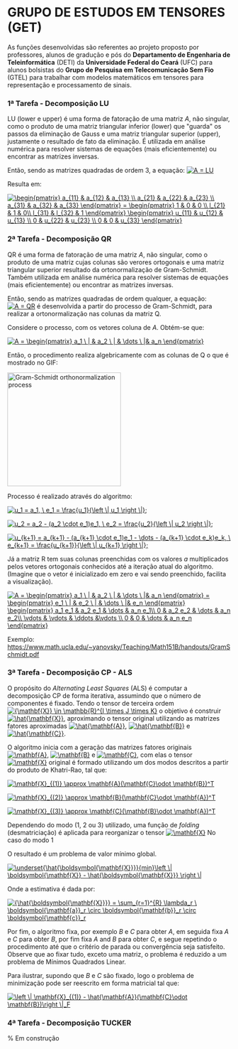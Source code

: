 # GRUPO DE ESTUDOS EM TENSORES (GET)

As funções desenvolvidas são referentes ao projeto proposto por professores, alunos de gradução e pós do **Departamento de Engenharia de Teleinformática** (DETI) da **Universidade Federal do Ceará** (UFC) para alunos bolsistas do **Grupo de Pesquisa em Telecomunicação Sem Fio** (GTEL) para trabalhar com modelos matemáticos em tensores para representação e processamento de sinais.


### 1ª Tarefa - Decomposição LU
  LU (lower e upper) é uma forma de fatoração de uma matriz _A_, não singular, como o produto de uma matriz triangular inferior (lower) que "guarda" os passos da eliminação de Gauss e uma matriz triangular superior (upper), justamente o resultado de fato da eliminação. É utilizada em análise numérica para resolver sistemas de equações (mais eficientemente) ou encontrar as matrizes inversas.
  
  Então, sendo as matrizes quadradas de ordem 3, a equação:
<a href="https://www.codecogs.com/eqnedit.php?latex=A&space;=&space;LU" target="_blank"><img src="https://latex.codecogs.com/gif.latex?A&space;=&space;LU" title="A = LU" /></a>

  Resulta em:
  
<a href="https://www.codecogs.com/eqnedit.php?latex=\begin{pmatrix}&space;a_{11}&space;&&space;a_{12}&space;&&space;a_{13}&space;\\&space;a_{21}&space;&&space;a_{22}&space;&&space;a_{23}&space;\\&space;a_{31}&space;&&space;a_{32}&space;&&space;a_{33}&space;\end{pmatrix}&space;=&space;\begin{pmatrix}&space;1&space;&&space;0&space;&&space;0&space;\\&space;l_{21}&space;&&space;1&space;&&space;0\\&space;l_{31}&space;&&space;l_{32}&space;&&space;1&space;\end{pmatrix}&space;\begin{pmatrix}&space;u_{11}&space;&&space;u_{12}&space;&&space;u_{13}&space;\\&space;0&space;&&space;u_{22}&space;&&space;u_{23}&space;\\&space;0&space;&&space;0&space;&&space;u_{33}&space;\end{pmatrix}" target="_blank"><img src="https://latex.codecogs.com/gif.latex?\begin{pmatrix}&space;a_{11}&space;&&space;a_{12}&space;&&space;a_{13}&space;\\&space;a_{21}&space;&&space;a_{22}&space;&&space;a_{23}&space;\\&space;a_{31}&space;&&space;a_{32}&space;&&space;a_{33}&space;\end{pmatrix}&space;=&space;\begin{pmatrix}&space;1&space;&&space;0&space;&&space;0&space;\\&space;l_{21}&space;&&space;1&space;&&space;0\\&space;l_{31}&space;&&space;l_{32}&space;&&space;1&space;\end{pmatrix}&space;\begin{pmatrix}&space;u_{11}&space;&&space;u_{12}&space;&&space;u_{13}&space;\\&space;0&space;&&space;u_{22}&space;&&space;u_{23}&space;\\&space;0&space;&&space;0&space;&&space;u_{33}&space;\end{pmatrix}" title="\begin{pmatrix} a_{11} & a_{12} & a_{13} \\ a_{21} & a_{22} & a_{23} \\ a_{31} & a_{32} & a_{33} \end{pmatrix} = \begin{pmatrix} 1 & 0 & 0 \\ l_{21} & 1 & 0\\ l_{31} & l_{32} & 1 \end{pmatrix} \begin{pmatrix} u_{11} & u_{12} & u_{13} \\ 0 & u_{22} & u_{23} \\ 0 & 0 & u_{33} \end{pmatrix}" /></a>


### 2ª Tarefa - Decomposição QR
  QR é uma forma de fatoração de uma matriz _A_, não singular, como o produto de uma matriz cujas colunas são verores ortogonais e uma matriz triangular superior resultado da ortonormalização de Gram-Schmidt. Também utilizada em análise numérica para resolver sistemas de equações (mais eficientemente) ou encontrar as matrizes inversas.
  
  Então, sendo as matrizes quadradas de ordem qualquer, a equação:
<a href="https://www.codecogs.com/eqnedit.php?latex=A&space;=&space;QR" target="_blank"><img src="https://latex.codecogs.com/gif.latex?A&space;=&space;QR" title="A = QR" /></a> é desenvolvida a partir do processo de Gram-Schmidt, para realizar a ortonormalização nas colunas da matriz Q.

Considere o processo, com os vetores coluna de _A_. Obtém-se que:

<a href="https://www.codecogs.com/eqnedit.php?latex=A&space;=&space;\begin{pmatrix}&space;a_1&space;\&space;|&space;&&space;a_2&space;\&space;|&space;&&space;\dots&space;\&space;|&&space;a_n&space;\end{pmatrix}" target="_blank"><img src="https://latex.codecogs.com/gif.latex?A&space;=&space;\begin{pmatrix}&space;a_1&space;\&space;|&space;&&space;a_2&space;\&space;|&space;&&space;\dots&space;\&space;|&&space;a_n&space;\end{pmatrix}" title="A = \begin{pmatrix} a_1 \ | & a_2 \ | & \dots \ |& a_n \end{pmatrix}" /></a>

Então, o procedimento realiza algebricamente com as colunas de Q o que é mostrado no GIF:

<a title="Lucas V. Barbosa [Public domain], from Wikimedia Commons" href="https://commons.wikimedia.org/wiki/File:Gram-Schmidt_orthonormalization_process.gif"><img width="256" alt="Gram-Schmidt orthonormalization process" src="https://upload.wikimedia.org/wikipedia/commons/e/ee/Gram-Schmidt_orthonormalization_process.gif"></a>

Processo é realizado através do algoritmo:

<a href="https://www.codecogs.com/eqnedit.php?latex=u_1&space;=&space;a_1,&space;\&space;e_1&space;=&space;\frac{u_1}{\left&space;\|&space;u_1&space;\right&space;\|};" target="_blank"><img src="https://latex.codecogs.com/gif.latex?u_1&space;=&space;a_1,&space;\&space;e_1&space;=&space;\frac{u_1}{\left&space;\|&space;u_1&space;\right&space;\|};" title="u_1 = a_1, \ e_1 = \frac{u_1}{\left \| u_1 \right \|};" /></a>

<a href="https://www.codecogs.com/eqnedit.php?latex=u_2&space;=&space;a_2&space;-&space;(a_2&space;\cdot&space;e_1)e_1,&space;\&space;e_2&space;=&space;\frac{u_2}{\left&space;\|&space;u_2&space;\right&space;\|};" target="_blank"><img src="https://latex.codecogs.com/gif.latex?u_2&space;=&space;a_2&space;-&space;(a_2&space;\cdot&space;e_1)e_1,&space;\&space;e_2&space;=&space;\frac{u_2}{\left&space;\|&space;u_2&space;\right&space;\|};" title="u_2 = a_2 - (a_2 \cdot e_1)e_1, \ e_2 = \frac{u_2}{\left \| u_2 \right \|};" /></a>

<a href="https://www.codecogs.com/eqnedit.php?latex=u_{k&plus;1}&space;=&space;a_{k&plus;1}&space;-&space;(a_{k&plus;1}&space;\cdot&space;e_1)e_1&space;-&space;\dots&space;-&space;(a_{k&plus;1}&space;\cdot&space;e_k)e_k,&space;\&space;e_{k&plus;1}&space;=&space;\frac{u_{k&plus;1}}{\left&space;\|&space;u_{k&plus;1}&space;\right&space;\|};" target="_blank"><img src="https://latex.codecogs.com/gif.latex?u_{k&plus;1}&space;=&space;a_{k&plus;1}&space;-&space;(a_{k&plus;1}&space;\cdot&space;e_1)e_1&space;-&space;\dots&space;-&space;(a_{k&plus;1}&space;\cdot&space;e_k)e_k,&space;\&space;e_{k&plus;1}&space;=&space;\frac{u_{k&plus;1}}{\left&space;\|&space;u_{k&plus;1}&space;\right&space;\|};" title="u_{k+1} = a_{k+1} - (a_{k+1} \cdot e_1)e_1 - \dots - (a_{k+1} \cdot e_k)e_k, \ e_{k+1} = \frac{u_{k+1}}{\left \| u_{k+1} \right \|};" /></a>

Já a matriz R tem suas colunas preenchidas com os valores _a_ multiplicados pelos vetores ortogonais conhecidos até a iteração atual do algoritmo. (Imagine que o vetor é inicializado em zero e vai sendo preenchido, facilita a visualização). 

<a href="https://www.codecogs.com/eqnedit.php?latex=A&space;=&space;\begin{pmatrix}&space;a_1&space;\&space;|&space;&&space;a_2&space;\&space;|&space;&&space;\dots&space;\&space;|&&space;a_n&space;\end{pmatrix}&space;=&space;\begin{pmatrix}&space;e_1&space;\&space;|&space;&&space;e_2&space;\&space;|&space;&&space;\dots&space;\&space;|&&space;e_n&space;\end{pmatrix}&space;\begin{pmatrix}&space;a_1&space;e_1&space;&&space;a_2&space;e_1&space;&&space;\dots&space;&&space;a_n&space;e_1\\&space;0&space;&&space;a_2&space;e_2&space;&&space;\dots&space;&&space;a_n&space;e_2\\&space;\vdots&space;&&space;\vdots&space;&&space;\ddots&space;&\vdots&space;\\&space;0&space;&&space;0&space;&&space;\dots&space;&&space;a_n&space;e_n&space;\end{pmatrix}" target="_blank"><img src="https://latex.codecogs.com/gif.latex?A&space;=&space;\begin{pmatrix}&space;a_1&space;\&space;|&space;&&space;a_2&space;\&space;|&space;&&space;\dots&space;\&space;|&&space;a_n&space;\end{pmatrix}&space;=&space;\begin{pmatrix}&space;e_1&space;\&space;|&space;&&space;e_2&space;\&space;|&space;&&space;\dots&space;\&space;|&&space;e_n&space;\end{pmatrix}&space;\begin{pmatrix}&space;a_1&space;e_1&space;&&space;a_2&space;e_1&space;&&space;\dots&space;&&space;a_n&space;e_1\\&space;0&space;&&space;a_2&space;e_2&space;&&space;\dots&space;&&space;a_n&space;e_2\\&space;\vdots&space;&&space;\vdots&space;&&space;\ddots&space;&\vdots&space;\\&space;0&space;&&space;0&space;&&space;\dots&space;&&space;a_n&space;e_n&space;\end{pmatrix}" title="A = \begin{pmatrix} a_1 \ | & a_2 \ | & \dots \ |& a_n \end{pmatrix} = \begin{pmatrix} e_1 \ | & e_2 \ | & \dots \ |& e_n \end{pmatrix} \begin{pmatrix} a_1 e_1 & a_2 e_1 & \dots & a_n e_1\\ 0 & a_2 e_2 & \dots & a_n e_2\\ \vdots & \vdots & \ddots &\vdots \\ 0 & 0 & \dots & a_n e_n \end{pmatrix}" /></a>

Exemplo: https://www.math.ucla.edu/~yanovsky/Teaching/Math151B/handouts/GramSchmidt.pdf

### 3ª Tarefa - Decomposição CP - ALS
O propósito do _Alternating Least Squares_ (ALS) é computar a decomposição CP de forma iterativa, assumindo que o número de componentes é fixado. Tendo o tensor de terceira ordem <a href="https://www.codecogs.com/eqnedit.php?latex={\mathbf{X}}&space;\in&space;\mathbb{R}^{I&space;\times&space;J&space;\times&space;K}" target="_blank"><img src="https://latex.codecogs.com/gif.latex?{\mathbf{X}}&space;\in&space;\mathbb{R}^{I&space;\times&space;J&space;\times&space;K}" title="{\mathbf{X}} \in \mathbb{R}^{I \times J \times K}" /></a> o objetivo é construir <a href="https://www.codecogs.com/eqnedit.php?latex=\hat{\mathbf{X}}" target="_blank"><img src="https://latex.codecogs.com/gif.latex?\hat{\mathbf{X}}" title="\hat{\mathbf{X}}" /></a>, aproximando o tensor original utilizando as matrizes fatores aproximadas <a href="https://www.codecogs.com/eqnedit.php?latex=\hat{\mathbf{A}}" target="_blank"><img src="https://latex.codecogs.com/gif.latex?\hat{\mathbf{A}}" title="\hat{\mathbf{A}}" /></a>, <a href="https://www.codecogs.com/eqnedit.php?latex=\hat{\mathbf{B}}" target="_blank"><img src="https://latex.codecogs.com/gif.latex?\hat{\mathbf{B}}" title="\hat{\mathbf{B}}" /></a> e <a href="https://www.codecogs.com/eqnedit.php?latex=\hat{\mathbf{C}}" target="_blank"><img src="https://latex.codecogs.com/gif.latex?\hat{\mathbf{C}}" title="\hat{\mathbf{C}}" /></a>.

O algoritmo inicia com a geração das matrizes fatores originais <a href="https://www.codecogs.com/eqnedit.php?latex=\mathbf{A}" target="_blank"><img src="https://latex.codecogs.com/gif.latex?\mathbf{A}" title="\mathbf{A}" /></a>, <a href="https://www.codecogs.com/eqnedit.php?latex=\mathbf{B}" target="_blank"><img src="https://latex.codecogs.com/gif.latex?\mathbf{B}" title="\mathbf{B}" /></a> e <a href="https://www.codecogs.com/eqnedit.php?latex=\mathbf{C}" target="_blank"><img src="https://latex.codecogs.com/gif.latex?\mathbf{C}" title="\mathbf{C}" /></a>, com elas o tensor <a href="https://www.codecogs.com/eqnedit.php?latex=\mathbf{X}" target="_blank"><img src="https://latex.codecogs.com/gif.latex?\mathbf{X}" title="\mathbf{X}" /></a> original é formado utilizando um dos modos descritos a partir do produto de Khatri-Rao, tal que: 

<a href="https://www.codecogs.com/eqnedit.php?latex=\mathbf{X}_{(1)}&space;\approx&space;\mathbf{A}(\mathbf{C}\odot&space;\mathbf{B})^T" target="_blank"><img src="https://latex.codecogs.com/gif.latex?\mathbf{X}_{(1)}&space;\approx&space;\mathbf{A}(\mathbf{C}\odot&space;\mathbf{B})^T" title="\mathbf{X}_{(1)} \approx \mathbf{A}(\mathbf{C}\odot \mathbf{B})^T" /></a>

<a href="https://www.codecogs.com/eqnedit.php?latex=\mathbf{X}_{(2)}&space;\approx&space;\mathbf{B}(\mathbf{C}\odot&space;\mathbf{A})^T" target="_blank"><img src="https://latex.codecogs.com/gif.latex?\mathbf{X}_{(2)}&space;\approx&space;\mathbf{B}(\mathbf{C}\odot&space;\mathbf{A})^T" title="\mathbf{X}_{(2)} \approx \mathbf{B}(\mathbf{C}\odot \mathbf{A})^T" /></a>

<a href="https://www.codecogs.com/eqnedit.php?latex=\mathbf{X}_{(3)}&space;\approx&space;\mathbf{C}(\mathbf{B}\odot&space;\mathbf{A})^T" target="_blank"><img src="https://latex.codecogs.com/gif.latex?\mathbf{X}_{(3)}&space;\approx&space;\mathbf{C}(\mathbf{B}\odot&space;\mathbf{A})^T" title="\mathbf{X}_{(3)} \approx \mathbf{C}(\mathbf{B}\odot \mathbf{A})^T" /></a>

Dependendo do modo (1, 2 ou 3) utilizado, uma função de *folding* (desmatriciação) é aplicada para reorganizar o tensor <a href="https://www.codecogs.com/eqnedit.php?latex=\mathbf{X}" target="_blank"><img src="https://latex.codecogs.com/gif.latex?\mathbf{X}" title="\mathbf{X}" /></a>
No caso do modo 1


O resultado é um problema de valor mínimo global. 

<a href="https://www.codecogs.com/eqnedit.php?latex=\underset{\hat{\boldsymbol{\mathbf{X}}}}{min}\left&space;\|&space;\boldsymbol{\mathbf{X}}&space;-&space;\hat{\boldsymbol{\mathbf{X}}}&space;\right&space;\|" target="_blank"><img src="https://latex.codecogs.com/gif.latex?\underset{\hat{\boldsymbol{\mathbf{X}}}}{min}\left&space;\|&space;\boldsymbol{\mathbf{X}}&space;-&space;\hat{\boldsymbol{\mathbf{X}}}&space;\right&space;\|" title="\underset{\hat{\boldsymbol{\mathbf{X}}}}{min}\left \| \boldsymbol{\mathbf{X}} - \hat{\boldsymbol{\mathbf{X}}} \right \|" /></a>

Onde a estimativa é dada por:

<a href="https://www.codecogs.com/eqnedit.php?latex={\hat{\boldsymbol{\mathbf{X}}}}&space;=&space;\sum_{r=1}^{R}&space;\lambda_r&space;\&space;\boldsymbol{\mathbf{a}}_r&space;\circ&space;\boldsymbol{\mathbf{b}}_r&space;\circ&space;\boldsymbol{\mathbf{c}}_r" target="_blank"><img src="https://latex.codecogs.com/gif.latex?{\hat{\boldsymbol{\mathbf{X}}}}&space;=&space;\sum_{r=1}^{R}&space;\lambda_r&space;\&space;\boldsymbol{\mathbf{a}}_r&space;\circ&space;\boldsymbol{\mathbf{b}}_r&space;\circ&space;\boldsymbol{\mathbf{c}}_r" title="{\hat{\boldsymbol{\mathbf{X}}}} = \sum_{r=1}^{R} \lambda_r \ \boldsymbol{\mathbf{a}}_r \circ \boldsymbol{\mathbf{b}}_r \circ \boldsymbol{\mathbf{c}}_r" /></a>

Por fim, o algoritmo fixa, por exemplo *B* e *C* para obter *A*, em seguida fixa *A* e *C* para obter *B*, por fim fixa *A* and *B* para obter *C*, e segue repetindo o procedimento até que o critério de parada ou convergência seja satisfeito. 
Observe que ao fixar tudo, exceto uma matriz, o problema é reduzido a um problema de Mínimos Quadrados Linear. 


Para ilustrar, supondo que *B* e *C* são fixado, logo o problema de minimização pode ser reescrito em forma matricial tal que:

<a href="https://www.codecogs.com/eqnedit.php?latex=\left&space;\|&space;\mathbf{X}_{(1)}&space;-&space;\hat{\mathbf{A}}(\mathbf{C}\odot&space;\mathbf{B})\right&space;\|_F" target="_blank"><img src="https://latex.codecogs.com/gif.latex?\left&space;\|&space;\mathbf{X}_{(1)}&space;-&space;\hat{\mathbf{A}}(\mathbf{C}\odot&space;\mathbf{B})\right&space;\|_F" title="\left \| \mathbf{X}_{(1)} - \hat{\mathbf{A}}(\mathbf{C}\odot \mathbf{B})\right \|_F" /></a>

### 4ª Tarefa - Decomposição TUCKER
% Em construção

